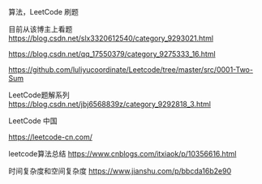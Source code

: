 

算法，LeetCode 刷题

目前从该博主上看题
https://blog.csdn.net/slx3320612540/category_9293021.html


https://blog.csdn.net/qq_17550379/category_9275333_16.html

https://github.com/luliyucoordinate/Leetcode/tree/master/src/0001-Two-Sum


LeetCode题解系列
https://blog.csdn.net/jbj6568839z/category_9292818_3.html





LeetCode 中国

https://leetcode-cn.com/

leetcode算法总结
https://www.cnblogs.com/itxiaok/p/10356616.html


时间复杂度和空间复杂度
https://www.jianshu.com/p/bbcda16b2e90




